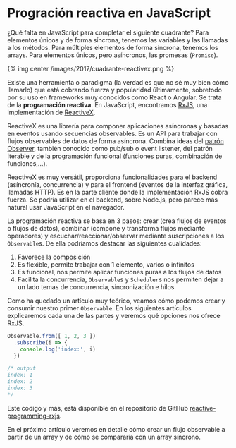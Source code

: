 # Progración reactiva en JavaScript

¿Qué falta en JavaScript para completar el siguiente cuadrante? Para elementos
únicos y de forma síncrona, tenemos las variables y las llamadas a los métodos.
Para múltiples elementos de forma síncrona, tenemos los arrays. Para elementos
únicos, pero asíncronos, las promesas (`Promise`).

{% img center /images/2017/cuadrante-reactivex.png %}

<!-- more -->

Existe una herramienta o paradigma (la verdad es que no sé muy bien cómo
llamarlo) que está cobrando fuerza y popularidad últimamente, sobretodo por su
uso en frameworks muy conocidos como React o Angular. Se trata de la
**programación reactiva**. En JavaScript, encontramos [RxJS], una
implementación de [ReactiveX].

ReactiveX es una librería para componer aplicaciones asíncronas y basadas en
eventos usando secuencias observables. Es un API para trabajar con flujos
observables de datos de forma asíncrona. Combina ideas del [patrón Observer],
también conocido como pub/sub o event listener, del patrón Iterable y de la
programación funcional (funciones puras, combinación de funciones,...).

ReactiveX es muy versátil, proporciona funcionalidades para el backend
(asíncronía, concurrencia) y para el frontend (eventos de la interfaz gráfica,
llamadas HTTP). Es en la parte cliente donde la implementación RxJS cobra
fuerza. Se podría utilizar en el backend, sobre Node.js, pero parece más
natural usar JavaScript en el navegador.

La programación reactiva se basa en 3 pasos: crear (crea flujos de eventos o
flujos de datos), combinar (compone y transforma flujos mediante operadores) y
escuchar/reaccionar/observar mediante suscripciones a los `Observable`s. De
ella podríamos destacar las siguientes cualidades:

1. Favorece la composición
2. Es flexible, permite trabajar con 1 elemento, varios o infinitos
3. Es funcional, nos permite aplicar funciones puras a los flujos de datos
4. Facilita la concurrencia, `Observable`s y `Scheduler`s nos permiten dejar
a un lado temas de concurrencia, sincronización e hilos

Como ha quedado un artículo muy teórico, veamos cómo podemos crear y consumir
nuestro primer `Observable`. En los siguientes artículos explicaremos cada una
de las partes y veremos qué opciones nos ofrece RxJS.

```javascript
Observable.from([ 1, 2, 3 ])
  .subscribe(i => {
    console.log('index:', i)
  })

/* output
index: 1
index: 2
index: 3
*/
```

Este código y más, está disponible en el repositorio de GitHub
[reactive-programming-rxjs].

En el próximo artículo veremos en detalle cómo crear un flujo observable a
partir de un array y de cómo se compararía con un array síncrono.

[RxJS]: http://reactivex.io/rxjs/
[ReactiveX]: http://reactivex.io/
[patrón Observer]: http://en.wikipedia.org/wiki/Observer_pattern
[reactive-programming-rxjs]: https://github.com/rchavarria/reactive-programming-rxjs
